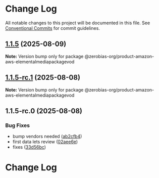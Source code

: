 # Change Log

All notable changes to this project will be documented in this file.
See [Conventional Commits](https://conventionalcommits.org) for commit guidelines.

## [1.1.5](https://github.com/zerobias-org/product/compare/@zerobias-org/product-amazon-aws-elementalmediapackagevod@1.1.5-rc.1...@zerobias-org/product-amazon-aws-elementalmediapackagevod@1.1.5) (2025-08-09)

**Note:** Version bump only for package @zerobias-org/product-amazon-aws-elementalmediapackagevod





## [1.1.5-rc.1](https://github.com/zerobias-org/product/compare/@zerobias-org/product-amazon-aws-elementalmediapackagevod@1.1.5-rc.0...@zerobias-org/product-amazon-aws-elementalmediapackagevod@1.1.5-rc.1) (2025-08-08)

**Note:** Version bump only for package @zerobias-org/product-amazon-aws-elementalmediapackagevod





## 1.1.5-rc.0 (2025-08-08)


### Bug Fixes

* bump vendors needed ([ab2cfb4](https://github.com/zerobias-org/product/commit/ab2cfb4a9cf2e3008e08b068f98011fec096c932))
* first data lets review ([02aee6e](https://github.com/zerobias-org/product/commit/02aee6e8c4f11675de7c63a00f4c8254a67a4dd7))
* fixes ([33d56bc](https://github.com/zerobias-org/product/commit/33d56bcaedf3fa5e3939a33c0fb57eda53539d05))





# Change Log
